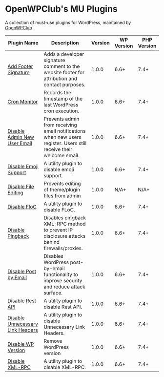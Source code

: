 # OpenWPClub's MU Plugins

A collection of must-use plugins for WordPress, maintained by [OpenWPClub](https://openwpclub.com).

<!-- PLUGIN_LIST_START -->
| Plugin Name | Description | Version | WP Version | PHP Version |
|-------------|-------------|---------|------------|-------------|
| [Add Footer Signature](https://openwpclub.com) | Adds a developer signature comment to the website footer for attribution and contact purposes. | 1.0.0 | 6.6+ | 7.4+ |
| [Cron Monitor](https://openwpclub.com) | Records the timestamp of the last WordPress cron execution. | 1.0.0 | 6.6+ | 7.4+ |
| [Disable Admin New User Email](https://openwpclub.com) | Prevents admin from receiving email notifications when new users register. Users still receive their welcome email. | 1.0.0 | 6.6+ | 7.4+ |
| [Disable Emoji Support](https://openwpclub.com) | A utility plugin to disable emoji support. | 1.0.0 | 6.6+ | 7.4+ |
| [Disable File Editing](https://openwpclub.com) | Prevents editing of theme/plugin files from admin | 1.0.0 | N/A+ | N/A+ |
| [Disable FloC](https://openwpclub.com) | A utility plugin to disable FLoC. | 1.0.0 | 6.6+ | 7.4+ |
| [Disable Pingback](https://openwpclub.com) | Disables pingback XML-RPC method to prevent IP disclosure attacks behind firewalls/proxies. | 1.0.0 | 6.6+ | 7.4+ |
| [Disable Post by Email](https://openwpclub.com) | Disables WordPress post-by-email functionality to improve security and reduce attack surface. | 1.0.0 | 6.6+ | 7.4+ |
| [Disable Rest API](https://openwpclub.com) | A utility plugin to disable Rest API. | 1.0.0 | 6.6+ | 7.4+ |
| [Disable Unnecessary Link Headers](https://openwpclub.com) | A utility plugin to disable Unnecessary Link Headers. | 1.0.0 | 6.6+ | 7.4+ |
| [Disable WP Version](https://openwpclub.com) | Remove WordPress version | 1.0.0 | 6.6+ | 7.4+ |
| [Disable XML-RPC](https://openwpclub.com) | A utility plugin to disable XML-RPC. | 1.0.0 | 6.6+ | 7.4+ |

<!-- PLUGIN_LIST_END -->
